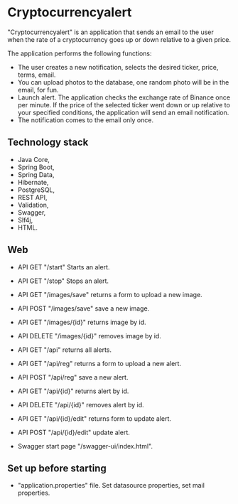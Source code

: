 # Cryptocurrencyalert

"Сryptocurrencyalert" is an application that sends an email to the user when the rate of a cryptocurrency goes up or down relative to a given price.

The application performs the following functions:
- The user creates a new notification, selects the desired ticker, price, terms, email.
- You can upload photos to the database, one random photo will be in the email, for fun.
- Launch alert. The application checks the exchange rate of Binance once per minute. If the price of the selected ticker went down or up relative to your specified conditions, the application will send an email notification.
- The notification comes to the email only once.

## Technology stack

- Java Core,
- Spring Boot,
- Spring Data,
- Hibernate,
- PostgreSQL,
- REST API,
- Validation,
- Swagger,
- Slf4j,
- HTML.

## Web

- API GET "/start" Starts an alert.
- API GET "/stop" Stops an alert.

- API GET "/images/save" returns a form to upload a new image.
- API POST "/images/save" save a new image.
- API GET "/images/{id}" returns image by id.
- API DELETE "/images/{id}" removes image by id.

- API GET "/api" returns all alerts.
- API GET "/api/reg" returns a form to upload a new alert.
- API POST "/api/reg" save a new alert.
- API GET "/api/{id}" returns alert by id.
- API DELETE "/api/{id}" removes alert by id.
- API GET "/api/{id}/edit" returns form to update alert.
- API POST "/api/{id}/edit" update alert.

- Swagger start page "/swagger-ui/index.html".

## Set up before starting

- "application.properties" file. Set datasource properties, set mail properties.












